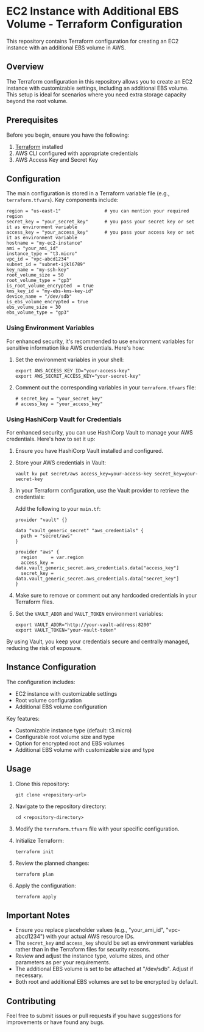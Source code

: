 # EC2 Instance with Additional EBS Volume - Terraform Configuration

This repository contains Terraform configuration for creating an EC2 instance with an additional EBS volume in AWS.

## Overview

The Terraform configuration in this repository allows you to create an EC2 instance with customizable settings, including an additional EBS volume. This setup is ideal for scenarios where you need extra storage capacity beyond the root volume.

## Prerequisites

Before you begin, ensure you have the following:

1. [Terraform](https://www.terraform.io/downloads.html) installed
2. AWS CLI configured with appropriate credentials
3. AWS Access Key and Secret Key

## Configuration

The main configuration is stored in a Terraform variable file (e.g., `terraform.tfvars`). Key components include:

```hcl
region = "us-east-1"                # you can mention your required region
secret_key = "your_secret_key"      # you pass your secret key or set it as environment variable
access_key = "your_access_key"      # you pass your access key or set it as environment variable
hostname = "my-ec2-instance"        
ami = "your_ami_id"                 
instance_type = "t3.micro"          
vpc_id = "vpc-abcd1234"             
subnet_id = "subnet-ijkl6789"
key_name = "my-ssh-key"             
root_volume_size = 50
root_volume_type = "gp3"
is_root_volume_encrypted  = true
kms_key_id = "my-ebs-kms-key-id"
device_name = "/dev/sdb"
is_ebs_volume_encrypted = true
ebs_volume_size = 30
ebs_volume_type = "gp3"
```

### Using Environment Variables

For enhanced security, it's recommended to use environment variables for sensitive information like AWS credentials. Here's how:

1. Set the environment variables in your shell:
   ```
   export AWS_ACCESS_KEY_ID="your-access-key"
   export AWS_SECRET_ACCESS_KEY="your-secret-key"
   ```

2. Comment out the corresponding variables in your `terraform.tfvars` file:
   ```hcl
   # secret_key = "your_secret_key"
   # access_key = "your_access_key"
   ```
### Using HashiCorp Vault for Credentials

For enhanced security, you can use HashiCorp Vault to manage your AWS credentials. Here's how to set it up:

1. Ensure you have HashiCorp Vault installed and configured.

2. Store your AWS credentials in Vault:
   ```
   vault kv put secret/aws access_key=your-access-key secret_key=your-secret-key
   ```

3. In your Terraform configuration, use the Vault provider to retrieve the credentials:

   Add the following to your `main.tf`:

   ```hcl
   provider "vault" {}

   data "vault_generic_secret" "aws_credentials" {
     path = "secret/aws"
   }

   provider "aws" {
     region     = var.region
     access_key = data.vault_generic_secret.aws_credentials.data["access_key"]
     secret_key = data.vault_generic_secret.aws_credentials.data["secret_key"]
   }
   ```

4. Make sure to remove or comment out any hardcoded credentials in your Terraform files.

5. Set the `VAULT_ADDR` and `VAULT_TOKEN` environment variables:
   ```
   export VAULT_ADDR="http://your-vault-address:8200"
   export VAULT_TOKEN="your-vault-token"
   ```

By using Vault, you keep your credentials secure and centrally managed, reducing the risk of exposure.

## Instance Configuration

The configuration includes:

- EC2 instance with customizable settings
- Root volume configuration
- Additional EBS volume configuration

Key features:
- Customizable instance type (default: t3.micro)
- Configurable root volume size and type
- Option for encrypted root and EBS volumes
- Additional EBS volume with customizable size and type

## Usage

1. Clone this repository:
   ```
   git clone <repository-url>
   ```

2. Navigate to the repository directory:
   ```
   cd <repository-directory>
   ```

3. Modify the `terraform.tfvars` file with your specific configuration.

4. Initialize Terraform:
   ```
   terraform init
   ```

5. Review the planned changes:
   ```
   terraform plan
   ```

6. Apply the configuration:
   ```
   terraform apply
   ```

## Important Notes

- Ensure you replace placeholder values (e.g., "your_ami_id", "vpc-abcd1234") with your actual AWS resource IDs.
- The `secret_key` and `access_key` should be set as environment variables rather than in the Terraform files for security reasons.
- Review and adjust the instance type, volume sizes, and other parameters as per your requirements.
- The additional EBS volume is set to be attached at "/dev/sdb". Adjust if necessary.
- Both root and additional EBS volumes are set to be encrypted by default.

## Contributing

Feel free to submit issues or pull requests if you have suggestions for improvements or have found any bugs.

